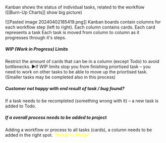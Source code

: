 Kanban shows the status of individual tasks, related  to the workflow ([[Burn-Up Charts]] show big picture)

![[Pasted image 20240402185419.png]]
Kanban boards contain columns for each workflow step (left to right). 
Each column contains cards. 
Each card represents a task
Each task is moved from column to column as it progresses through it's steps.

##### WIP (Work in Progress) Limits
Restrict the amount of cards that can be in a column (except Todo) to avoid bottlenecks. 
		►If WIP limits stop you from finishing priortised task – you need to work on other tasks to be able to move up the priortised task. (Smaller tasks may be completed also in this process)

##### Customer not happy with end result of task / bug found?
If a task needs to be recompleted (something wrong with it) – a new task is added to Todo.

##### If a overall process needs to be added to project
Adding a workflow or process to all tasks (cards), a column needs to be added in the right spot.
<i style="color:yellow">"Ready to Merge"</font>